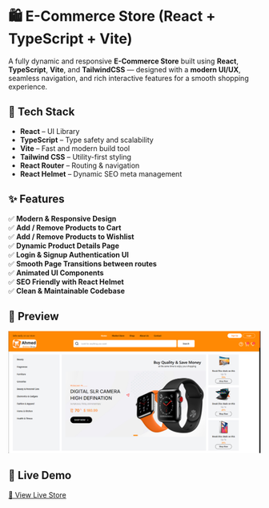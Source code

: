 # 🛍️ E-Commerce Store (React + TypeScript + Vite)

A fully dynamic and responsive **E-Commerce Store** built using **React**, **TypeScript**, **Vite**, and **TailwindCSS** — designed with a **modern UI/UX**, seamless navigation, and rich interactive features for a smooth shopping experience.

## 🚀 Tech Stack

- **React** – UI Library  
- **TypeScript** – Type safety and scalability  
- **Vite** – Fast and modern build tool  
- **Tailwind CSS** – Utility-first styling  
- **React Router** – Routing & navigation  
- **React Helmet** – Dynamic SEO meta management

## ✨ Features

✅ **Modern & Responsive Design**  
✅ **Add / Remove Products to Cart**  
✅ **Add / Remove Products to Wishlist**  
✅ **Dynamic Product Details Page**  
✅ **Login & Signup Authentication UI**  
✅ **Smooth Page Transitions between routes**  
✅ **Animated UI Components**  
✅ **SEO Friendly with React Helmet**  
✅ **Clean & Maintainable Codebase**  

## 📸 Preview

![ecommerce-preview](src/assets/images/preview.png)

## 🚀 Live Demo

[🔗 View Live Store](https://react-ecommerce15.netlify.app)